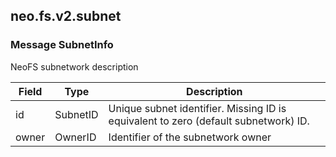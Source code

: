 ## neo.fs.v2.subnet




### Message SubnetInfo

NeoFS subnetwork description

| Field | Type | Description |
| ----- | ---- | ----------- |
| id | SubnetID | Unique subnet identifier. Missing ID is equivalent to zero (default subnetwork) ID. |
| owner | OwnerID | Identifier of the subnetwork owner |
     
